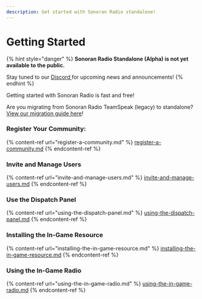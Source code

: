 ```yaml
---
description: Get started with Sonoran Radio standalone!
---
```


# Getting Started

{% hint style="danger" %}
**Sonoran Radio Standalone (Alpha) is not yet available to the public.**

Stay tuned to our [Discord ](https://discord.sonoransoftware.com)for upcoming news and announcements!
{% endhint %}

Getting started with Sonoran Radio is fast and free!

Are you migrating from Sonoran Radio TeamSpeak (legacy) to standalone? [View our migration guide here](migrate-from-ts3.md)!

### Register Your Community:

{% content-ref url="register-a-community.md" %}
[register-a-community.md](register-a-community.md)
{% endcontent-ref %}

### Invite and Manage Users

{% content-ref url="invite-and-manage-users.md" %}
[invite-and-manage-users.md](invite-and-manage-users.md)
{% endcontent-ref %}

### Use the Dispatch Panel

{% content-ref url="using-the-dispatch-panel.md" %}
[using-the-dispatch-panel.md](using-the-dispatch-panel.md)
{% endcontent-ref %}

### Installing the In-Game Resource

{% content-ref url="installing-the-in-game-resource.md" %}
[installing-the-in-game-resource.md](installing-the-in-game-resource.md)
{% endcontent-ref %}

### Using the In-Game Radio

{% content-ref url="using-the-in-game-radio.md" %}
[using-the-in-game-radio.md](using-the-in-game-radio.md)
{% endcontent-ref %}
